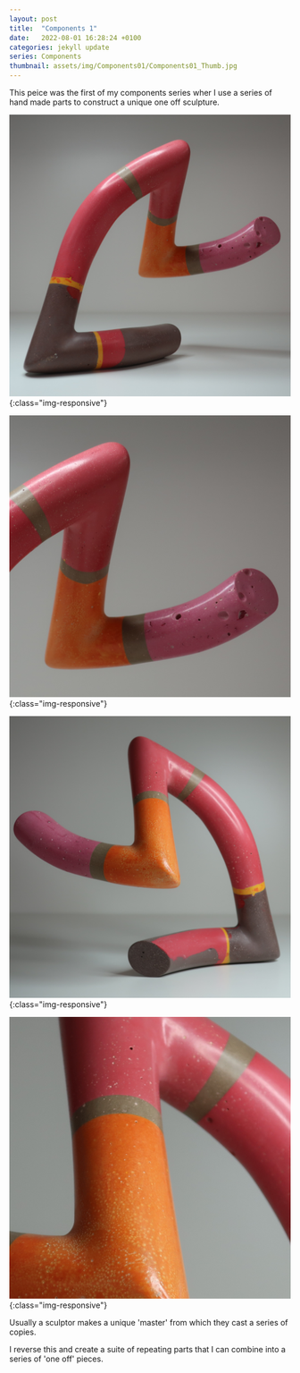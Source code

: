 ```yaml
---
layout: post
title:  "Components 1"
date:   2022-08-01 16:28:24 +0100
categories: jekyll update
series: Components
thumbnail: assets/img/Components01/Components01_Thumb.jpg
---
```

This peice was the first of my components series wher I use a series of hand made parts to construct a unique one off sculpture.

![Components 1 Sculpture](/assets/img/Components01/Components01_01.jpg){:class="img-responsive"}

![Components 1 Sculpture](/assets/img/Components01/Components01_02.jpg){:class="img-responsive"}

![Components 1 Sculpture](/assets/img/Components01/Components01_03.jpg){:class="img-responsive"}

![Components 1 Sculpture](/assets/img/Components01/Components01_04.jpg){:class="img-responsive"}

Usually a sculptor makes a unique 'master' from which they cast a series of copies.

I reverse this and create a suite of repeating parts that I can combine into a series of 'one off' pieces.